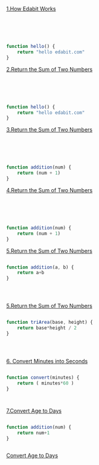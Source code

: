 [1.How Edabit Works](https://edabit.com/challenge/ARr5tA458o2tC9FTN)
```js





function hello() {
	return "hello edabit.com"
}

```



[2.Return the Sum of Two Numbers](https://edabit.com/challenge/ARr5tA458o2tC9FTN)
```js





function hello() {
	return "hello edabit.com"
}

```


[3.Return the Sum of Two Numbers](https://edabit.com/challenge/ARr5tA458o2tC9FTN)
```js





function addition(num) {
	return (num + 1)
}

```



[4.Return the Sum of Two Numbers](https://edabit.com/challenge/ARr5tA458o2tC9FTN)
```js





function addition(num) {
	return (num + 1)
}

```


[5.Return the Sum of Two Numbers](https://edabit.com/challenge/ARr5tA458o2tC9FTN)
```js

function addition(a, b) {
	return a+b
}





```


[5.Return the Sum of Two Numbers](https://edabit.com/challenge/3CaszbdZYGN4otQD8)
```js

function triArea(base, height) {
	return base*height / 2 
}





```



<a href="https://edabit.com/challenge/ARr5tA458o2tC9FTN"> 6. Convert Minutes into Seconds</a>
```js

function convert(minutes) {
	return ( minutes*60 )
}




```



<a href="https://edabit.com/challenge/ARr5tA458o2tC9FTN">7.Convert Age to Days </a>
```js

function addition(num) {
	return num+1
}



```




<a href="https://edabit.com/challenge/ARr5tA458o2tC9FTN">Convert Age to Days</a>
```js

	




```


